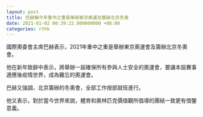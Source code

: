 ```yaml
---
layout: post
title: 巴赫稱今年重中之重是舉辦東京奧運及籌辦北京冬奧
date: 2021-01-02 00:39:22.000000000 +08:00
categories: rthk
---
```


國際奧委會主席巴赫表示，2021年重中之重是舉辦東京奧運會及籌辦北京冬奧會。

他在新年致辭中表示，將舉辦一屆確保所有參與人士安全的奧運會，要讓本屆賽事適應後疫情世界，成為難忘的奧運會。

巴赫又強調，北京籌辦的冬奧會，全部工作按部就班進行。

他又表示，對於當今世界來說，體育和奧林匹克價值觀所倡導的團結一致更有借鑒意義。
